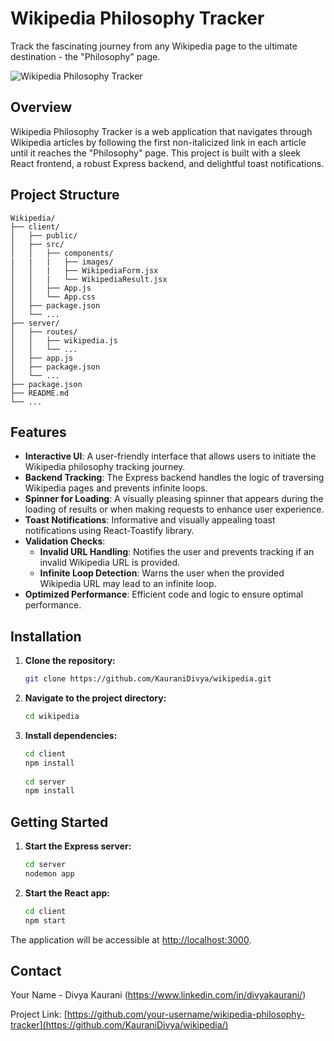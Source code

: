 
# Wikipedia Philosophy Tracker

Track the fascinating journey from any Wikipedia page to the ultimate destination - the "Philosophy" page.

![Wikipedia Philosophy Tracker](https://upload.wikimedia.org/wikipedia/commons/4/4e/Wiki-black.png)

## Overview

Wikipedia Philosophy Tracker is a web application that navigates through Wikipedia articles by following the first non-italicized link in each article until it reaches the "Philosophy" page. This project is built with a sleek React frontend, a robust Express backend, and delightful toast notifications.

## Project Structure

```plaintext
Wikipedia/
├── client/
│   ├── public/
│   ├── src/
│   │   ├── components/
|   |   |   ├── images/
│   │   |   ├── WikipediaForm.jsx
│   │   |   └── WikipediaResult.jsx
│   │   ├── App.js
│   │   └── App.css
│   ├── package.json
│   └── ...
├── server/
│   ├── routes/
│   │   ├── wikipedia.js
│   │   └── ...
│   ├── app.js
│   ├── package.json
│   └── ...
├── package.json
├── README.md
└── ...
```

## Features

- **Interactive UI**: A user-friendly interface that allows users to initiate the Wikipedia philosophy tracking journey.
- **Backend Tracking**: The Express backend handles the logic of traversing Wikipedia pages and prevents infinite loops.
- **Spinner for Loading**: A visually pleasing spinner that appears during the loading of results or when making requests to enhance user experience.
- **Toast Notifications**: Informative and visually appealing toast notifications using React-Toastify library.
- **Validation Checks**:
  - **Invalid URL Handling**: Notifies the user and prevents tracking if an invalid Wikipedia URL is provided.
  - **Infinite Loop Detection**: Warns the user when the provided Wikipedia URL may lead to an infinite loop.
- **Optimized Performance**: Efficient code and logic to ensure optimal performance.

## Installation

1. **Clone the repository:**

   ```bash
   git clone https://github.com/KauraniDivya/wikipedia.git
   ```

2. **Navigate to the project directory:**

   ```bash
   cd wikipedia
   ```

3. **Install dependencies:**

   ```bash
   cd client 
   npm install
  
   cd server 
   npm install
   ```
## Getting Started

1. **Start the Express server:**

   ```bash
   cd server
   nodemon app
   ```

2. **Start the React app:**

   ```bash
   cd client 
   npm start
   ```

The application will be accessible at [http://localhost:3000](http://localhost:3000).


## Contact

Your Name - Divya Kaurani (https://www.linkedin.com/in/divyakaurani/)

Project Link: [https://github.com/your-username/wikipedia-philosophy-tracker](https://github.com/KauraniDivya/wikipedia/)



